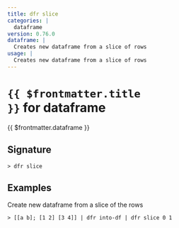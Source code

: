 ```yaml
---
title: dfr slice
categories: |
  dataframe
version: 0.76.0
dataframe: |
  Creates new dataframe from a slice of rows
usage: |
  Creates new dataframe from a slice of rows
---
```


# <code>{{ $frontmatter.title }}</code> for dataframe

<div class='command-title'>{{ $frontmatter.dataframe }}</div>

## Signature

```> dfr slice ```

## Examples

Create new dataframe from a slice of the rows
```shell
> [[a b]; [1 2] [3 4]] | dfr into-df | dfr slice 0 1
```
